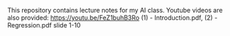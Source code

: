 This repository contains lecture notes for my AI class. Youtube videos are also provided:
https://youtu.be/FeZ1buhB3Ro  (1) - Introduction.pdf, (2) - Regression.pdf slide 1-10
